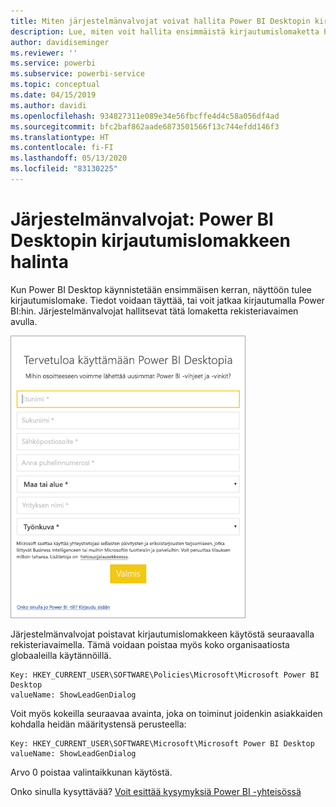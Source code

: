 ```yaml
---
title: Miten järjestelmänvalvojat voivat hallita Power BI Desktopin kirjautumislomaketta
description: Lue, miten voit hallita ensimmäistä kirjautumislomaketta Power BI Desktopia avattaessa.
author: davidiseminger
ms.reviewer: ''
ms.service: powerbi
ms.subservice: powerbi-service
ms.topic: conceptual
ms.date: 04/15/2019
ms.author: davidi
ms.openlocfilehash: 934827311e089e34e56fbcffe4d4c58a056df4ad
ms.sourcegitcommit: bfc2baf862aade6873501566f13c744efdd146f3
ms.translationtype: HT
ms.contentlocale: fi-FI
ms.lasthandoff: 05/13/2020
ms.locfileid: "83130225"
---
```

# <a name="administrators-manage-the-power-bi-desktop-sign-in-form"></a>Järjestelmänvalvojat: Power BI Desktopin kirjautumislomakkeen halinta
Kun Power BI Desktop käynnistetään ensimmäisen kerran, näyttöön tulee kirjautumislomake. Tiedot voidaan täyttää, tai voit jatkaa kirjautumalla Power BI:hin. Järjestelmänvalvojat hallitsevat tätä lomaketta rekisteriavaimen avulla. 

![Power BI Desktopin ensimmäinen kirjautumislomake](media/desktop-admin-sign-in-form/sign-in-form.png)

Järjestelmänvalvojat poistavat kirjautumislomakkeen käytöstä seuraavalla rekisteriavaimella. Tämä voidaan poistaa myös koko organisaatiosta globaaleilla käytännöillä.

```
Key: HKEY_CURRENT_USER\SOFTWARE\Policies\Microsoft\Microsoft Power BI Desktop
valueName: ShowLeadGenDialog
```
Voit myös kokeilla seuraavaa avainta, joka on toiminut joidenkin asiakkaiden kohdalla heidän määritystensä perusteella:

```
Key: HKEY_CURRENT_USER\SOFTWARE\Microsoft\Microsoft Power BI Desktop
valueName: ShowLeadGenDialog
```

Arvo 0 poistaa valintaikkunan käytöstä.




Onko sinulla kysyttävää? [Voit esittää kysymyksiä Power BI -yhteisössä](https://community.powerbi.com/)

